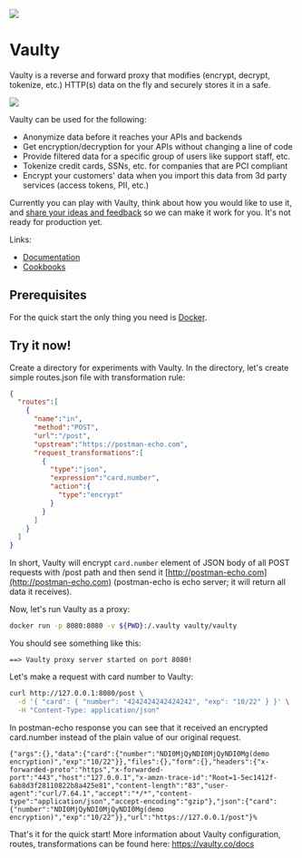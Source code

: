 ![](https://github.com/vaulty-co/vaulty/workflows/Go/badge.svg)

# Vaulty

Vaulty is a reverse and forward proxy that modifies (encrypt, decrypt, tokenize, etc.) HTTP(s) data on the fly and securely stores it in a safe.

![](https://vaulty.co/img/flow.svg)

Vaulty can be used for the following:

- Anonymize data before it reaches your APIs and backends
- Get encryption/decryption for your APIs without changing a line of code
- Provide filtered data for a specific group of users like support staff, etc.
- Tokenize credit cards, SSNs, etc. for companies that are PCI compliant
- Encrypt your customers' data when you import this data from 3d party services (access tokens, PII, etc.)

Currently you can play with Vaulty, think about how you would like to use it, and [share your ideas and feedback](https://github.com/vaulty-co/vaulty/issues) so we can make it work for you. It's not ready for production yet.

Links:

 * [Documentation](https://vaulty.co/docs)
 * [Cookbooks](https://vaulty.co/docs/cookbooks/intro)

## Prerequisites

For the quick start the only thing you need is [Docker](https://docs.docker.com/install/).

## Try it now!

Create a directory for experiments with Vaulty. In the directory, let's create simple routes.json file with transformation rule:

```json
{
  "routes":[
    {
      "name":"in",
      "method":"POST",
      "url":"/post",
      "upstream":"https://postman-echo.com",
      "request_transformations":[
        {
          "type":"json",
          "expression":"card.number",
          "action":{
            "type":"encrypt"
          }
        }
      ]
    }
  ]
}
```

In short, Vaulty will encrypt `card.number` element of JSON body of all POST requests with /post path and then send it [http://postman-echo.com](http://postman-echo.com) (postman-echo is echo server; it will return all data it receives).

Now, let's run Vaulty as a proxy:

```bash
docker run -p 8080:8080 -v ${PWD}:/.vaulty vaulty/vaulty
```

You should see something like this:

```
==> Vaulty proxy server started on port 8080!
```

Let's make a request with card number to Vaulty:

```bash
curl http://127.0.0.1:8080/post \
  -d '{ "card": { "number": "4242424242424242", "exp": "10/22" } }' \
  -H "Content-Type: application/json"
```

In postman-echo response you can see that it received an encrypted card.number instead of the plain value of our original request.

```
{"args":{},"data":{"card":{"number":"NDI0MjQyNDI0MjQyNDI0Mg(demo encryption)","exp":"10/22"}},"files":{},"form":{},"headers":{"x-forwarded-proto":"https","x-forwarded-port":"443","host":"127.0.0.1","x-amzn-trace-id":"Root=1-5ec1412f-6ab8d3f28110822b8a425e81","content-length":"83","user-agent":"curl/7.64.1","accept":"*/*","content-type":"application/json","accept-encoding":"gzip"},"json":{"card":{"number":"NDI0MjQyNDI0MjQyNDI0Mg(demo encryption)","exp":"10/22"}},"url":"https://127.0.0.1/post"}%
```

That's it for the quick start! More information about Vaulty configuration, routes, transformations can be found here: https://vaulty.co/docs

